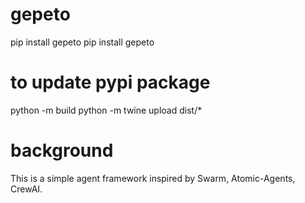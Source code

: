 # gepeto
pip install gepeto
pip install gepeto


# to update pypi package
python -m build
python -m twine upload dist/*


# background
This is a simple agent framework inspired by Swarm, Atomic-Agents, CrewAI.
